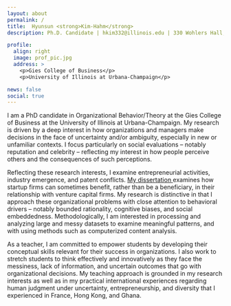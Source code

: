 ```yaml
---
layout: about
permalink: /
title:  Hyunsun <strong>Kim-Hahm</strong> 
description: Ph.D. Candidate | hkim332@illinois.edu | 330 Wohlers Hall, 1206 S. Sixth Street, Champaign, IL 61820

profile:
  align: right
  image: prof_pic.jpg
  address: >
    <p>Gies College of Business</p>
    <p>University of Illinois at Urbana-Champaign</p>

news: false
social: true
---
```


I am a PhD candidate in Organizational Behavior/Theory at the Gies College of Business at the University of Illinois at Urbana-Champaign. My research is driven by a deep interest in how organizations and managers make decisions in the face of uncertainty and/or ambiguity, especially in new or unfamiliar contexts. I focus particularly on social evaluations – notably reputation and celebrity – reflecting my interest in how people perceive others and the consequences of such perceptions. 

Reflecting these research interests, I examine entrepreneurial activities, industry emergence, and patent conflicts. <a href="/research/"> My dissertation </a> examines how startup firms can sometimes benefit, rather than be a beneficiary, in their relationship with venture capital firms. My research is distinctive in that I approach these organizational problems with close attention to behavioral drivers – notably bounded rationality, cognitive biases, and social embeddedness. Methodologically, I am interested in processing and analyzing large and messy datasets to examine meaningful patterns, and with using methods such as computerized content analysis. 

As a teacher, I am committed to empower students by developing their conceptual skills relevant for their success in organizations. I also work to stretch students to think effectively and innovatively as they face the messiness, lack of information, and uncertain outcomes that go with organizational decisions. My teaching approach is grounded in my research interests as well as in my practical international experiences regarding human judgment under uncertainty, entrepreneurship, and diversity that I experienced in France, Hong Kong, and Ghana.  